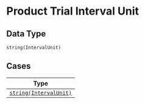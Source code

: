 
# Product Trial Interval Unit

## Data Type

`string(IntervalUnit)`

## Cases

| Type |
|  --- |
| [`string(IntervalUnit)`](../../../doc/models/interval-unit.md) |

